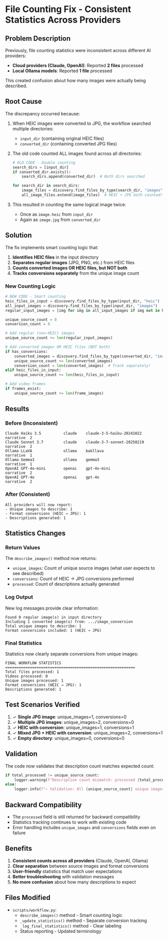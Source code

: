 # File Counting Fix - Consistent Statistics Across Providers

## Problem Description

Previously, file counting statistics were inconsistent across different AI providers:
- **Cloud providers (Claude, OpenAI)**: Reported **2 files** processed
- **Local Ollama models**: Reported **1 file** processed

This created confusion about how many images were actually being described.

## Root Cause

The discrepancy occurred because:

1. When HEIC images were converted to JPG, the workflow searched multiple directories:
   - `input_dir` (containing original HEIC files)
   - `converted_dir` (containing converted JPG files)

2. The old code counted ALL images found across all directories:
   ```python
   # OLD CODE - Double counting
   search_dirs = [input_dir]
   if converted_dir.exists():
       search_dirs.append(converted_dir)  # Both dirs searched
   
   for search_dir in search_dirs:
       image_files = discovery.find_files_by_type(search_dir, "images")
       all_image_files.extend(image_files)  # HEIC + JPG both counted!
   ```

3. This resulted in counting the same logical image twice:
   - Once as `image.heic` from `input_dir`
   - Again as `image.jpg` from `converted_dir`

## Solution

The fix implements smart counting logic that:

1. **Identifies HEIC files** in the input directory
2. **Separates regular images** (JPG, PNG, etc.) from HEIC files
3. **Counts converted images OR HEIC files, but NOT both**
4. **Tracks conversions separately** from the unique image count

### New Counting Logic

```python
# NEW CODE - Smart counting
heic_files_in_input = discovery.find_files_by_type(input_dir, "heic")
all_input_images = discovery.find_files_by_type(input_dir, "images")
regular_input_images = [img for img in all_input_images if img not in heic_files_in_input]

unique_source_count = 0
conversion_count = 0

# Add regular (non-HEIC) images
unique_source_count += len(regular_input_images)

# Add converted images OR HEIC files (NOT both)
if has_conversions:
    converted_images = discovery.find_files_by_type(converted_dir, "images")
    unique_source_count += len(converted_images)
    conversion_count = len(converted_images)  # Track separately!
elif heic_files_in_input:
    unique_source_count += len(heic_files_in_input)

# Add video frames
if frames_exist:
    unique_source_count += len(frame_images)
```

## Results

### Before (Inconsistent)
```
Claude Haiku 3.5          claude    claude-3-5-haiku-20241022   narrative  2
Claude Sonnet 3.7         claude    claude-3-7-sonnet-20250219  narrative  2
Ollama LLaVA              ollama    bakllava                    narrative  1
Ollama Gemma3             ollama    gemma3                      narrative  1
OpenAI GPT-4o-mini        openai    gpt-4o-mini                 narrative  2
OpenAI GPT-4o             openai    gpt-4o                      narrative  2
```

### After (Consistent)
```
All providers will now report:
- Unique images to describe: 1
- Format conversions (HEIC → JPG): 1
- Descriptions generated: 1
```

## Statistics Changes

### Return Values
The `describe_images()` method now returns:
- `unique_images`: Count of unique source images (what user expects to see described)
- `conversions`: Count of HEIC → JPG conversions performed
- `processed`: Count of descriptions actually generated

### Log Output
New log messages provide clear information:
```
Found 0 regular image(s) in input directory
Including 1 converted image(s) from: .../image_conversion
Total unique images to describe: 1
Format conversions included: 1 (HEIC → JPG)
```

### Final Statistics
Statistics now clearly separate conversions from unique images:
```
FINAL WORKFLOW STATISTICS
==========================================================
Total files processed: 1
Videos processed: 0
Unique images processed: 1
Format conversions (HEIC → JPG): 1
Descriptions generated: 1
```

## Test Scenarios Verified

1. ✓ **Single JPG image**: unique_images=1, conversions=0
2. ✓ **Multiple JPG images**: unique_images=2, conversions=0
3. ✓ **HEIC with conversion**: unique_images=1, conversions=1
4. ✓ **Mixed JPG + HEIC with conversion**: unique_images=2, conversions=1
5. ✓ **Empty directory**: unique_images=0, conversions=0

## Validation

The code now validates that description count matches expected count:
```python
if total_processed != unique_source_count:
    logger.warning(f"Description count mismatch: processed {total_processed} but expected {unique_source_count}")
else:
    logger.info(f"✓ Validation: All {unique_source_count} unique images were described")
```

## Backward Compatibility

- The `processed` field is still returned for backward compatibility
- Statistics tracking continues to work with existing code
- Error handling includes `unique_images` and `conversions` fields even on failure

## Benefits

1. **Consistent counts across all providers** (Claude, OpenAI, Ollama)
2. **Clear separation** between source images and format conversions
3. **User-friendly** statistics that match user expectations
4. **Better troubleshooting** with validation messages
5. **No more confusion** about how many descriptions to expect

## Files Modified

- `scripts/workflow.py`:
  - `describe_images()` method - Smart counting logic
  - `_update_statistics()` method - Separate conversion tracking
  - `_log_final_statistics()` method - Clear labeling
  - Status reporting - Updated terminology
